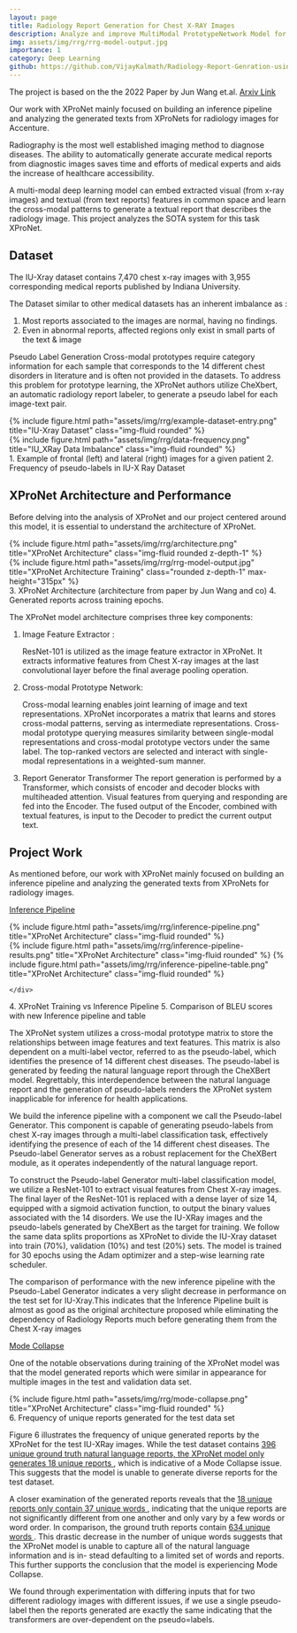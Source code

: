 ```yaml
---
layout: page
title: Radiology Report Generation for Chest X-RAY Images
description: Analyze and improve MultiModal PrototypeNetwork Model for Radiology Report Generation.
img: assets/img/rrg/rrg-model-output.jpg
importance: 1
category: Deep Learning
github: https://github.com/VijayKalmath/Radiology-Report-Genration-using-MultiModal-PrototypeNetwork
---
```


The project is based on the the 2022 Paper by Jun Wang et.al. [Arxiv Link](https://arxiv.org/pdf/2207.04818.pdf) 

Our work with XProNet mainly focused on building an inference pipeline and analyzing the generated texts from XProNets for radiology images for Accenture. 

Radiography is the most well established imaging method to diagnose diseases. The ability to automatically generate accurate medical reports from diagnostic images saves time and efforts of medical experts and aids the increase of healthcare accessibility.

A multi-modal deep learning model can embed extracted visual (from x-ray images) and textual (from text reports) features in common space and learn the cross-modal patterns to generate a textual report that describes the radiology image. This project analyzes the SOTA system for this task XProNet.

## Dataset

The IU-Xray dataset contains 7,470 chest x-ray images with 3,955 corresponding medical reports published by Indiana University.

The Dataset similar to other medical datasets has an inherent imbalance as :

1. Most reports associated to the images are normal, having no findings.
2. Even in abnormal reports, affected regions only exist in small parts of the text & image

Pseudo Label Generation Cross-modal prototypes require category information for each sample that corresponds to the 14 different chest disorders in literature and is often not provided in the datasets. To address this problem for prototype learning, the XProNet authors utilize CheXbert, an automatic radiology report labeler, to generate a pseudo label for each image-text pair.

<div class="row">
    <div class="col-md-6 mt-2 mt-md-0 ">
        {% include figure.html path="assets/img/rrg/example-dataset-entry.png" title="IU-Xray Dataset" class="img-fluid rounded" %}
    </div>
    <div class="col-sm-6 mt-3 mt-md-0">
        {% include figure.html path="assets/img/rrg/data-frequency.png"  title="IU_XRay Data Imbalance" class="img-fluid rounded" %}
    </div>
</div>
<div class="caption">
    1.  Example of frontal (left) and lateral (right) images for a given patient
    2.  Frequency of pseudo-labels in IU-X Ray Dataset
</div>

## XProNet Architecture and Performance

Before delving into the analysis of XProNet and our project centered around this model, it is essential to understand the architecture of XProNet. 

<div class="row">
    <div class="col-sm-6 mt-3 mt-md-0 ">
        {% include figure.html path="assets/img/rrg/architecture.png" title="XProNet Architecture" class="img-fluid rounded z-depth-1" %}
    </div>
    <div class="col-sm-6 mt-3 mt-md-0 ">
        {% include figure.html path="assets/img/rrg/rrg-model-output.jpg" title="XProNet Architecture Training" class="rounded z-depth-1" max-height="315px" %}
    </div>
</div>
<div class="caption">
    3. XProNet Architecture (architecture from paper by Jun Wang and co)
    4. Generated reports across training epochs.
</div>

The XProNet model architecture comprises three key components:

1. Image Feature Extractor :

    ResNet-101 is utilized as the image feature extractor in XProNet. It extracts informative features from Chest X-ray images at the last convolutional layer before the final average pooling operation.

2. Cross-modal Prototype Network:

    Cross-modal learning enables joint learning of image and text representations. XProNet incorporates a matrix that learns and stores cross-modal patterns, serving as intermediate representations. Cross-modal prototype querying measures similarity between single-modal representations and cross-modal prototype vectors under the same label. The top-ranked vectors are selected and interact with single-modal representations in a weighted-sum manner.

3. Report Generator Transformer
    The report generation is performed by a Transformer, which consists of encoder and decoder blocks with multiheaded attention. Visual features from querying and responding are fed into the Encoder. The fused output of the Encoder, combined with textual features, is input to the Decoder to predict the current output text.

## Project Work

As mentioned before, our work with XProNet mainly focused on building an inference pipeline and analyzing the generated texts from XProNets for radiology images.

<ins> Inference Pipeline</ins>

<div class="row">
    <div class="col-sm-6 mt-3 mt-md-0 ">
        {% include figure.html path="assets/img/rrg/inference-pipeline.png" title="XProNet Architecture" class="img-fluid rounded" %}
    </div>
    <div class="col-sm-6 mt-3 mt-md-0 ">
        {% include figure.html path="assets/img/rrg/inference-pipeline-results.png" title="XProNet Architecture" class="img-fluid rounded" %}
        {% include figure.html path="assets/img/rrg/inference-pipeline-table.png" title="XProNet Architecture" class="img-fluid rounded" %}

    </div>
</div>
<div class="caption">
    4. XProNet Training vs Inference Pipeline
    5. Comparison of BLEU scores with new Inference pipeline and table
</div>

The XProNet system utilizes a cross-modal prototype matrix to store the relationships between image features and text features. This matrix is also dependent on a multi-label vector, referred to as the pseudo-label, which identifies the presence of 14 different chest diseases. The pseudo-label is generated by feeding the natural language report through the CheXBert model. Regrettably, this interdependence between the natural language report and the generation of pseudo-labels renders the XProNet system inapplicable for inference for health applications.

We build the inference pipeline with a component we call the Pseudo-label Generator. This component is capable of generating pseudo-labels from chest X-ray images through a multi-label classification task, effectively identifying the presence of each of the 14 different chest diseases. The Pseudo-label Generator serves as a robust replacement for the CheXBert module, as it operates independently of the natural language report.

To construct the Pseudo-label Generator multi-label classification model, we utilize a ResNet-101 to extract visual features from Chest X-ray images. The final layer of the ResNet-101 is replaced with a dense layer of size 14, equipped with a sigmoid activation function, to output the binary values associated with the 14 disorders. We use the IU-XRay images and the pseudo-labels generated by CheXBert as the target for training. We follow the same data splits proportions as XProNet to divide the IU-Xray dataset into train (70%), validation (10%) and test (20%) sets. The model is trained for 30 epochs using the Adam optimizer and a step-wise learning rate scheduler.

The comparison of performance with the new inference pipeline with the Pseudo-Label Generator indicates a very slight decrease in performance on the test set for IU-Xray.This indicates that the Inference Pipeline built is almost as good as the original architecture proposed while eliminating the dependency of Radiology Reports much before generating them from the Chest X-ray images

<ins> Mode Collapse</ins>

One of the notable observations during training of the XProNet model was that the model generated reports which were similar in appearance for multiple images in the test and validation data set.

<div class="row">
    <div class="col-sm-6 mt-3 mt-md-0 ">
        {% include figure.html path="assets/img/rrg/mode-collapse.png" title="XProNet Architecture" class="img-fluid rounded" %}
    </div>
</div>
<div class="caption">
    6. Frequency of unique reports generated for the test data set 
</div>

Figure 6 illustrates the frequency of unique generated reports by the XProNet for the test IU-XRay images. While the test dataset contains <ins> 396 unique ground truth natural language reports, the XProNet model only generates 18 unique reports </ins>, which is indicative of a Mode Collapse issue. This suggests that the model is unable to generate diverse reports for the test dataset.

A closer examination of the generated reports reveals that the <ins> 18 unique reports only contain 37 unique words </ins>, indicating that the unique reports are not significantly different from one another and only vary by a few words or word order. In comparison, the ground truth reports contain <ins> 634 unique words </ins>. This drastic decrease in the number of unique words suggests that the XProNet model is unable to capture all of the natural language information and is in- stead defaulting to a limited set of words and reports. This further supports the conclusion that the model is experiencing Mode Collapse.

We found through experimentation with differing inputs that for two different radiology images with different issues, if we use a single pseudo-label then the reports generated are exactly the same indicating that the transformers are over-dependent on the pseudo=labels. 

